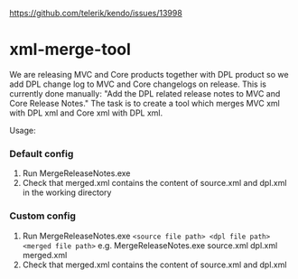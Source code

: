 https://github.com/telerik/kendo/issues/13998

# xml-merge-tool

We are releasing MVC and Core products together with DPL product so we add DPL change log to MVC and Core changelogs on release. This is currently done manually:
"Add the DPL related release notes to MVC and Core Release Notes."
The task is to create a tool which merges MVC xml with DPL xml and Core xml with DPL xml.

Usage:
### Default config
1. Run MergeReleaseNotes.exe
1. Check that merged.xml contains the content of source.xml and dpl.xml in the working directory 
### Custom config 
1. Run MergeReleaseNotes.exe ```<source file path> <dpl file path> <merged file path>```
e.g. MergeReleaseNotes.exe source.xml dpl.xml merged.xml
1. Check that merged.xml contains the content of source.xml and dpl.xml
